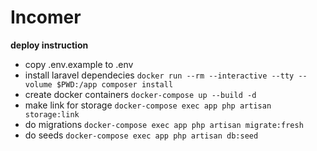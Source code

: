 Incomer
===
__deploy instruction__
- copy .env.example to .env
- install laravel dependecies
`docker run --rm --interactive --tty --volume $PWD:/app composer install`
- create docker containers
`docker-compose up --build -d` 
- make link for storage
`docker-compose exec app php artisan storage:link`
- do migrations
`docker-compose exec app php artisan migrate:fresh`
- do seeds
`docker-compose exec app php artisan db:seed`
